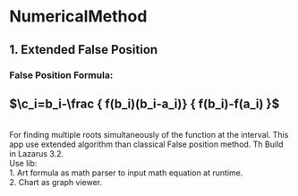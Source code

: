 # NumericalMethod
## 1. Extended False Position
### False Position Formula: ###
  ## $\c_i=b_i-\frac { f(b_i)(b_i-a_i)} { f(b_i)-f(a_i) }\$ ## 
<br>
For finding multiple roots simultaneously of the function at the interval. This app use extended algorithm than classical False position method.
Th
Build in Lazarus 3.2. <br>
Use lib:<br>
1. Art formula as math parser to input math equation at runtime.<br>
2. Chart as graph viewer.

